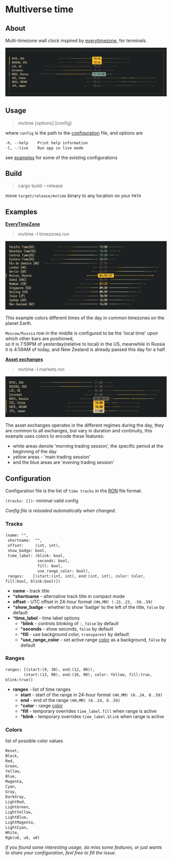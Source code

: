# Multiverse time
## About
Multi-timezone wall clock inspired by [everytimezone](https://everytimezone.com), for terminals.
<p align="center">
  <img alt="Example of mvtime configured for asset markets" src="img/head.png">
</p>

## Usage
> mvtime [options] [config]

where `config` is the path to the [configuration](#configuration) file, and options are

    -h, --help    Print help information
    -l, --live    Run app in live mode

see [examples](#examples) for some of the existing configurations

## Build
> cargo build --release

move `target/release/mvtime` binary to any location on your `PATH`

## Examples
[**EveryTimeZone**](timezones.ron) 

> mvtime -l timezones.ron 

<p align="center">
  <img alt="Example of mvtime configured to match everytimezone.com" src="img/tz.png">
</p>

This example colors different times of the day in common timezones on the planet Earth. 

`Moscow/Russia` row in the middle is configured to be the 'local time' upon which other bars are positioned,\
so it is 7:59PM of yesterday(relative to local) in the US, meanwhile in Russia it is 4:59AM of today,
and New Zealand is already passed this day for a half.

[**Asset exchanges**](markets.ron)
> mvtime -l markets.ron 

<p align="center">
  <img alt="Example of mvtime configured for asset markets" src="img/mkt.png">
</p>

The asset exchanges operates in the different regimes during the day, they are common to all exchanges,
but vary in duration and continuity, this example uses colors to encode these features:
- white areas denote 'morning trading session', the specific period at the beginning of the day
- yellow areas - 'main trading session'
- and the blue areas are 'evening trading session'

## Configuration

Configuration file is the list of `time tracks` in the [RON](https://docs.rs/ron/latest/ron) file format.

`(tracks: [])`- minimal valid config

*Config file is reloaded automatically when changed.*

### Tracks
```
(name: "",
 shortname:  "",
 offset:     (int, int),
 show_badge: bool,
 time_label: (blink: bool, 
              seconds: bool, 
              fill: bool, 
              use_range_color: bool),
 ranges:    [(start:(int, int), end:(int, int), color: Color, fill:bool, blink:bool)])
```
- **name** - track title
- ***shortname** - alternative track title in compact mode
- **offset** - UTC offset in 24-hour format `(HH,MM) (-23..23, -59..59)`
- ***show_badge** - whether to show 'badge' to the left of the title, `false` by default
- ***time_label** - time label options
	- ***blink** - controls blinking of `:`, `false` by default
	- ***seconds** - show seconds, `false` by default
	- ***fill** - use background color, `transparent` by default
	- ***use_range_color** - set active range [color](#colors) as a background, `false` by default

### Ranges
```
ranges: [(start:(9, 30), end:(12, 00)),
        (start:(13, 00), end:(16, 00), color: Yellow, fill:true, blink:true)]
```
- **ranges** - list of time ranges
	- **start**  - start of the range in 24-hour format `(HH,MM) (0..24, 0..59)`
	- **end** - end of the range `(HH,MM) (0..24, 0..59)`
	- ***color** - range [color](#colors)
	- ***fill** - temporary overrides `time_label.fill` when range is active
	- ***blink** - temporary overrides `time_label.blink` when range is active

### Colors
list of possible color values
```
Reset,
Black,
Red,
Green,
Yellow,
Blue,
Magenta,
Cyan,
Gray,
DarkGray,
LightRed,
LightGreen,
LightYellow,
LightBlue,
LightMagenta,
LightCyan,
White,
Rgb(u8, u8, u8)
```

*If you found some interesting usage, do miss some features, or just wants to share your configuration,
feel free to fill the issue.*
